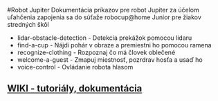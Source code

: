 #Robot Jupiter
Dokumentácia príkazov pre robot Jupiter za účelom uľahčenia zapojenia sa do súťaže robocup@home Junior pre žiakov stredných škôl

* lidar-obstacle-detection  - Detekcia prekážok pomocou lidaru
* find-a-cup    - Nájdi pohár v obraze a premiestni ho pomocou ramena
* recognize-clothing    - Rozpoznaj čo má človek oblečené
* welcome-a-guest   - Zmapuj miestnosť, pozrdrav hosťa a usaď ho
* voice-control - Ovládanie robota hlasom

## [WIKI - tutoriály, dokumentácia](https://github.com/Robotics-DAI-FMFI-UK/jupiter/wiki "WIKI - tutoriály, dokumentácia")